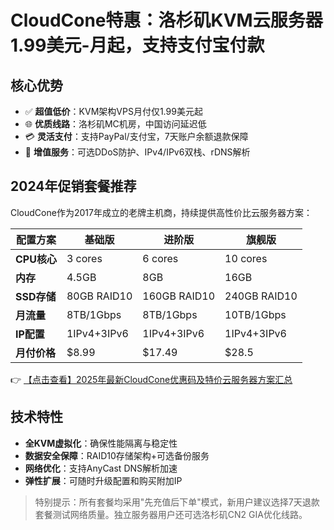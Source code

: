 # CloudCone特惠：洛杉矶KVM云服务器1.99美元-月起，支持支付宝付款

## 核心优势
- ✅ **超值低价**：KVM架构VPS月付仅1.99美元起
- 🌐 **优质线路**：洛杉矶MC机房，中国访问延迟低
- 💳 **灵活支付**：支持PayPal/支付宝，7天账户余额退款保障
- 🔄 **增值服务**：可选DDoS防护、IPv4/IPv6双栈、rDNS解析

## 2024年促销套餐推荐
CloudCone作为2017年成立的老牌主机商，持续提供高性价比云服务器方案：

| 配置方案       | 基础版          | 进阶版          | 旗舰版          |
|----------------|----------------|----------------|----------------|
| **CPU核心**    | 3 cores        | 6 cores        | 10 cores       |
| **内存**       | 4.5GB          | 8GB            | 16GB           |
| **SSD存储**    | 80GB RAID10    | 160GB RAID10   | 240GB RAID10   |
| **月流量**     | 8TB/1Gbps      | 8TB/1Gbps      | 10TB/1Gbps     |
| **IP配置**     | 1IPv4+3IPv6    | 1IPv4+3IPv6    | 1IPv4+3IPv6    |
| **月付价格**   | $8.99          | $17.49         | $28.5          |

👉 [【点击查看】2025年最新CloudCone优惠码及特价云服务器方案汇总](https://bit.ly/Cloudcone)

## 技术特性
- **全KVM虚拟化**：确保性能隔离与稳定性
- **数据安全保障**：RAID10存储架构+可选备份服务
- **网络优化**：支持AnyCast DNS解析加速
- **弹性扩展**：可随时升级配置和购买附加IP

> 特别提示：所有套餐均采用"先充值后下单"模式，新用户建议选择7天退款套餐测试网络质量。独立服务器用户还可选洛杉矶CN2 GIA优化线路。
